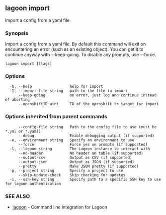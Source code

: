 ## lagoon import

Import a config from a yaml file

### Synopsis

Import a config from a yaml file.
By default this command will exit on encountering an error (such as an existing object).
You can get it to continue anyway with --keep-going. To disable any prompts, use --force.

```
lagoon import [flags]
```

### Options

```
  -h, --help                 help for import
  -I, --import-file string   path to the file to import
      --keep-going           on error, just log and continue instead of aborting
      --openshiftID uint     ID of the openshift to target for import
```

### Options inherited from parent commands

```
      --config-file string   Path to the config file to use (must be *.yml or *.yaml)
      --debug                Enable debugging output (if supported)
  -e, --environment string   Specify an environment to use
      --force                Force yes on prompts (if supported)
  -l, --lagoon string        The Lagoon instance to interact with
      --no-header            No header on table (if supported)
      --output-csv           Output as CSV (if supported)
      --output-json          Output as JSON (if supported)
      --pretty               Make JSON pretty (if supported)
  -p, --project string       Specify a project to use
      --skip-update-check    Skip checking for updates
  -i, --ssh-key string       Specify path to a specific SSH key to use for lagoon authentication
```

### SEE ALSO

* [lagoon](lagoon.md)	 - Command line integration for Lagoon


